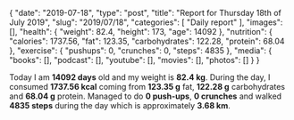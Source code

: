 {
    "date": "2019-07-18",
    "type": "post",
    "title": "Report for Thursday 18th of July 2019",
    "slug": "2019\/07\/18",
    "categories": [
        "Daily report"
    ],
    "images": [],
    "health": {
        "weight": 82.4,
        "height": 173,
        "age": 14092
    },
    "nutrition": {
        "calories": 1737.56,
        "fat": 123.35,
        "carbohydrates": 122.28,
        "protein": 68.04
    },
    "exercise": {
        "pushups": 0,
        "crunches": 0,
        "steps": 4835
    },
    "media": {
        "books": [],
        "podcast": [],
        "youtube": [],
        "movies": [],
        "photos": []
    }
}

Today I am <strong>14092 days</strong> old and my weight is <strong>82.4 kg</strong>. During the day, I consumed <strong>1737.56 kcal</strong> coming from <strong>123.35 g</strong> fat, <strong>122.28 g</strong> carbohydrates and <strong>68.04 g</strong> protein. Managed to do <strong>0 push-ups</strong>, <strong>0 crunches</strong> and walked <strong>4835 steps</strong> during the day which is approximately <strong>3.68 km</strong>.